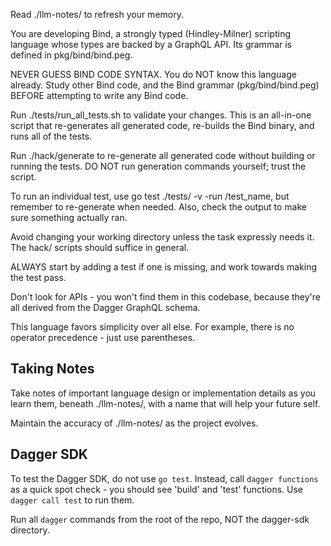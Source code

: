 Read ./llm-notes/ to refresh your memory.

You are developing Bind, a strongly typed (Hindley-Milner) scripting language whose types are backed by a GraphQL API. Its grammar is defined in pkg/bind/bind.peg.

NEVER GUESS BIND CODE SYNTAX. You do NOT know this language already. Study other Bind code, and the Bind grammar (pkg/bind/bind.peg) BEFORE attempting to write any Bind code.

Run ./tests/run_all_tests.sh to validate your changes. This is an all-in-one script that re-generates all generated code, re-builds the Bind binary, and runs all of the tests.

Run ./hack/generate to re-generate all generated code without building or running the tests. DO NOT run generation commands yourself; trust the script.

To run an individual test, use go test ./tests/ -v -run /test_name, but remember to re-generate when needed. Also, check the output to make sure something actually ran.

Avoid changing your working directory unless the task expressly needs it. The hack/ scripts should suffice in general.

ALWAYS start by adding a test if one is missing, and work towards making the test pass.

Don't look for APIs - you won't find them in this codebase, because they're all derived from the Dagger GraphQL schema.

This language favors simplicity over all else. For example, there is no operator precedence - just use parentheses.

## Taking Notes

Take notes of important language design or implementation details as you learn them, beneath ./llm-notes/, with a name that will help your future self.

Maintain the accuracy of ./llm-notes/ as the project evolves.

## Dagger SDK

To test the Dagger SDK, do not use `go test`. Instead, call `dagger functions` as a quick spot check - you should see 'build' and 'test' functions. Use `dagger call test` to run them.

Run all `dagger` commands from the root of the repo, NOT the dagger-sdk directory.
